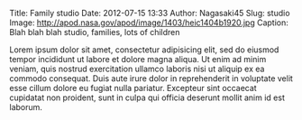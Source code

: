 Title: Family studio
Date: 2012-07-15 13:33
Author: Nagasaki45
Slug: studio
Image: http://apod.nasa.gov/apod/image/1403/heic1404b1920.jpg
Caption: Blah blah blah studio, families, lots of children

Lorem ipsum dolor sit amet, consectetur adipisicing elit, sed do eiusmod tempor incididunt ut labore et dolore magna aliqua. Ut enim ad minim veniam, quis nostrud exercitation ullamco laboris nisi ut aliquip ex ea commodo consequat. Duis aute irure dolor in reprehenderit in voluptate velit esse cillum dolore eu fugiat nulla pariatur. Excepteur sint occaecat cupidatat non proident, sunt in culpa qui officia deserunt mollit anim id est laborum.
